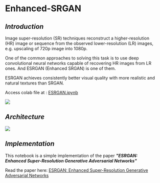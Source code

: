 # Enhanced-SRGAN

## ***Introduction***

Image super-resolution (SR) techniques reconstruct a higher-resolution (HR) image or sequence from the observed lower-resolution (LR) images, e.g. upscaling of 720p image into 1080p.

One of the common approaches to solving this task is to use deep convolutional neural networks capable of recovering HR images from LR ones. And ESRGAN (Enhanced SRGAN) is one of them.

 ESRGAN achieves consistently better visual quality with more realistic and natural textures than SRGAN.

 Access colab file at : [ESRGAN.ipynb](https://colab.research.google.com/drive/1YLA1P3-hL3ysLyI5wG4pYleTZcC5QUxD?usp=sharing)
 
 ![](https://miro.medium.com/max/767/1*IS1rXV5jWxKPfeCkILvoZw.png)
 
 ## ***Architecture***
 
 ![](https://images.deepai.org/converted-papers/2112.10046/images/TotalArch.png)
 
 ## ***Implementation***
 
 This notebook is a simple implementation of the paper ***"ESRGAN: Enhanced Super-Resolution Generative Adversarial Networks"***
 
 Read the paper here: [ESRGAN: Enhanced Super-Resolution Generative Adversarial Networks](https://arxiv.org/abs/1809.00219)
